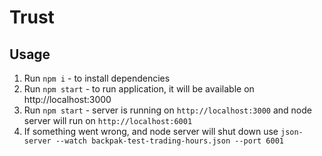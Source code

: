 # Trust


## Usage
1. Run `npm i` - to install dependencies
2. Run `npm start` - to run application, it will be available on http://localhost:3000
3. Run `npm start` - server is running on `http://localhost:3000` and node server will run on `http://localhost:6001`
4. If something went wrong, and node server will shut down use `json-server --watch backpak-test-trading-hours.json --port 6001`

